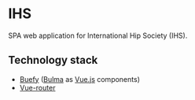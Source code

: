 # IHS
SPA web application for International Hip Society (IHS).

## Technology stack
- [Buefy](https://buefy.github.io/#/) ([Bulma](https://bulma.io/) as [Vue.js](https://vuejs.org/) components)
- [Vue-router](https://router.vuejs.org/)
<!--- [Netlify](https://www.netlify.com/)-->
<!--- [Netlify CMS](https://www.netlifycms.org/docs/add-to-your-site/)-->
<!--- [Netlify Identity](https://www.netlify.com/docs/identity/)-->
<!--- [Firebase](https://firebase.google.com/)-->
